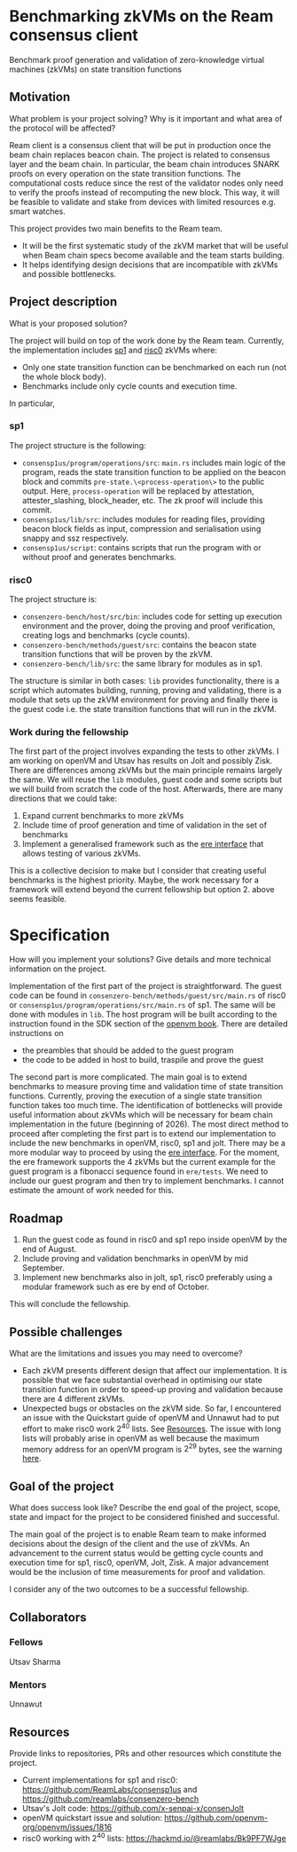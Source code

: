 # Benchmarking zkVMs on the Ream consensus client

Benchmark proof generation and validation of zero-knowledge virtual machines (zkVMs) on state transition functions

## Motivation

What problem is your project solving? Why is it important and what area of the protocol will be affected?

Ream client is a consensus client that will be put in production once the beam chain replaces beacon chain. The project is related to consensus layer and the beam chain. In particular, the beam chain introduces SNARK proofs on every operation on the state transition functions. The computational costs reduce since the rest of the validator nodes only need to verify the proofs instead of recomputing the new block. This way, it will be feasible to validate and stake from devices with limited resources e.g. smart watches.

This project provides two main benefits to the Ream team.
- It will be the first systematic study of the zkVM market that will be useful when Beam chain specs become available and the team starts building.
- It helps identifying design decisions that are incompatible with zkVMs and possible bottlenecks.
## Project description

What is your proposed solution?

The project will build on top of the work done by the Ream team. Currently, the implementation includes [sp1](https://github.com/ReamLabs/consensp1us) and [risc0](https://github.com/ReamLabs/consenzero-bench) zkVMs where:
- Only one state transition function can be benchmarked on each run (not the whole block body).
- Benchmarks include only cycle counts and execution time.

In particular,
### sp1
The project structure is the following:
- `consensp1us/program/operations/src`: `main.rs` includes main logic of the program, reads the state transition function to be applied on the beacon block and commits `pre-state.\<process-operation\>` to the public output. Here, `process-operation` will be replaced by attestation, attester_slashing, block_header, etc. The zk proof will include this commit.
- `consensp1us/lib/src`: includes modules for reading files, providing beacon block fields as input, compression and serialisation using snappy and ssz respectively.
- `consensp1us/script`: contains scripts that run the program with or without proof and generates benchmarks.

### risc0
The project structure is:
- `consenzero-bench/host/src/bin`: includes code for setting up execution environment and the prover, doing the proving and proof verification, creating logs and benchmarks (cycle counts).
- `consenzero-bench/methods/guest/src`: contains the beacon state transition functions that will be proven by the zkVM.
- `consenzero-bench/lib/src`: the same library for modules as in sp1.

The structure is similar in both cases: `lib` provides functionality, there is a script which automates building, running, proving and validating, there is a module that sets up the zkVM environment for proving and finally there is the guest code i.e. the state transition functions that will run in the zkVM.

### Work during the fellowship
The first part of the project involves expanding the tests to other zkVMs. I am working on openVM and Utsav has results on Jolt and possibly Zisk. There are differences among zkVMs but the main principle remains largely the same. We will reuse the `lib` modules, guest code and some scripts but we will build from scratch the code of the host. Afterwards, there are many directions that we could take:
1. Expand current benchmarks to more zkVMs
2. Include time of proof generation and time of validation in the set of benchmarks
3. Implement a generalised framework such as the [ere interface](https://github.com/eth-act/ere) that allows testing of various zkVMs.

This is a collective decision to make but I consider that creating useful benchmarks is the highest priority. Maybe, the work necessary for a framework will extend beyond the current fellowship but option 2. above seems feasible.

# Specification

How will you implement your solutions? Give details and more technical information on the project.

Implementation of the first part of the project is straightforward. The guest code can be found in `consenzero-bench/methods/guest/src/main.rs` of risc0 or `consensp1us/program/operations/src/main.rs` of sp1. The same will be done with modules in `lib`. The host program will be built according to the instruction found in the SDK section of the [openvm book](https://book.openvm.dev/advanced-usage/sdk.html#using-stdin). There are detailed instructions on
- the preambles that should be added to the guest program
- the code to be added in host to build, traspile and prove the guest

The second part is more complicated. The main goal is to extend benchmarks to measure proving time and validation time of state transition functions. Currently, proving the execution of a single state transition function takes too much time. The identification of bottlenecks will provide useful information about zkVMs which will be necessary for beam chain implementation in the future (beginning of 2026).
The most direct method to proceed after completing the first part is to extend our implementation to include the new benchmarks in openVM, risc0, sp1 and jolt. There may be a more modular way to proceed by using the [ere interface](https://github.com/eth-act/ere). For the moment, the ere framework supports the 4 zkVMs but the current example for the guest program is a fibonacci sequence found in `ere/tests`. We need to include our guest program and then try to implement benchmarks. I cannot estimate the amount of work needed for this.

## Roadmap

1. Run the guest code as found in risc0 and sp1 repo inside openVM by the end of August.
2. Include proving and validation benchmarks in openVM by mid September.
3. Implement new benchmarks also in jolt, sp1, risc0 preferably using a modular framework such as ere by end of October.

This will conclude the fellowship.
## Possible challenges

What are the limitations and issues you may need to overcome?

- Each zkVM presents different design that affect our implementation. It is possible that we face substantial overhead in optimising our state transition function in order to speed-up proving and validation because there are 4 different zkVMs.
- Unexpected bugs or obstacles on the zkVM side. So far, I encountered an issue with the Quickstart guide of openVM and Unnawut had to put effort to make risc0 work $2^{40}$ lists. See [Resources](#resources). The issue with long lists will probably arise in openVM as well because the maximum memory address for an openVM program is $2^{29}$ bytes, see the warning [here](https://book.openvm.dev/writing-apps/write-program.html).

## Goal of the project

What does success look like? Describe the end goal of the project, scope, state and impact for the project to be considered finished and successful.

The main goal of the project is to enable Ream team to make informed decisions about the design of the client and the use of zkVMs. An advancement to the current status would be getting cycle counts and execution time for sp1, risc0, openVM, Jolt, Zisk. A major advancement would be the inclusion of time measurements for proof and validation.

I consider any of the two outcomes to be a successful fellowship.
## Collaborators

### Fellows

Utsav Sharma
### Mentors

Unnawut
## Resources

Provide links to repositories, PRs and other resources which constitute the project.

- Current implementations for sp1 and risc0: <https://github.com/ReamLabs/consensp1us> and <https://github.com/reamlabs/consenzero-bench>
- Utsav's Jolt code: <https://github.com/x-senpai-x/consenJolt>
- openVM quickstart issue and solution: <https://github.com/openvm-org/openvm/issues/1816>
- risc0 working with $2^{40}$ lists: <https://hackmd.io/@reamlabs/Bk9PF7WJge>